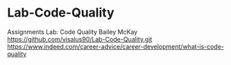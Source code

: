# Lab-Code-Quality
Assignments  Lab: Code Quality
Bailey McKay
https://github.com/visalus90/Lab-Code-Quality.git
https://www.indeed.com/career-advice/career-development/what-is-code-quality

